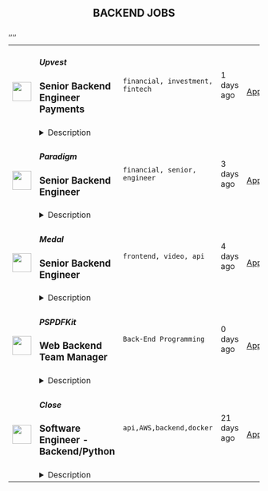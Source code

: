 <div align="center"><h2>BACKEND JOBS</h2></div><table><tr>
                <td width="100" height="100" rowspan="2">
                    <img src="https://remoteok.com/assets/img/jobs/bd0101f1fb3c02a1ef68a9c5774ca0961663139723.jpg" width="38px" height="auto">
                </td>
                <td width="300">
                    <h5>Upvest</h5>
                    <h3>
					Senior Backend Engineer Payments				</h3>
                </td>
                <td width="300">
                    <code>financial, investment, fintech</code>
                </td>
                <td width="200">
                <text>1 days ago</text>
                </td>
                <td width="100" rowspan="2">
                <a href="https://remoteOK.com/jobs/117350" align="right" target="_blank">Apply</a>
                </td>
            </tr>
            <tr>
                <td colspan="3">
                <details><summary>Description</summary>
                <p>Weâre looking for fintech enthusiasts to join us in creating the financial infrastructure of tomorrow. Weâre building the first European Investment API to enable any financial institution to offer a broad range of investment products in their apps. Our view is backed by Europe's largest tech VCs (Earlybird, Notion Capital, Partech, HV Capital, ABN AMRO Ventures) by renowned fintech entrepreneurs (including <a target="_blank" href="https://www.linkedin.com/in/ACoAAA5D6LAB1cJ1GBRZ8whwsc6ZI78kDf1Ulx0" rel="noopener noreferrer nofollow">Maximilian Tayenthal</a>, founder of N26, and <a target="_blank" href="https://www.linkedin.com/in/ACoAAAAAH8AB8C9RXofd6q-Ux6PSMs23ahwpU8U" rel="noopener noreferrer nofollow">Felix Haas</a>, founder of IDnow) and Bessemer Venture Partners in the USA.<br></p><p>Weâre based in Berlin but would consider <strong>hiring</strong> <strong>remotely</strong> for this role. If you do want to move to Berlin though, weâre happy to support your relocation.</p><p>At Upvest, our vision is <strong>to make investing as easy as spending money</strong>. By enabling any business to offer investment opportunities, our goal is to empower anyone to invest. Today, we count 100+ talented people from 20 different countries<br></p>  <p><span style="font-family:-apple-system , BlinkMacSystemFont ,;"></span><strong><br>Your mission:</strong></p><p>We are seeking a full-time backend engineer to join the Payments team in the Core Banking tribe and help to build stable and effective integrations with various payment providers, at the same time with a strong user-<br>experience focus.<br><br></p><p><strong>Team's mission</strong><span style="font-family:-apple-system , BlinkMacSystemFont ,;"></span><strong>Â Payments team's mission:</strong></p>  <p>The Payments team in Core Banking is responsible for the integrations with various Payin and Payout providers, designing a logical and error-proof interface for the end customers and an effective processing flow for the internal operational teams.</p><p>The Core Banking team is keeping control that the Runtime processes remain logical and consistent by tracking the results of the order processing in the Position, Reconciliation, and Booking domains. The products delivered by this team are the ones letting us sleep at night, knowing the platform is functioning correctly on a big scale of things. <br></p><p><strong>This role will give you the opportunity to:</strong></p><ul><li>Design and build fault-tolerant, horizontally scalable systems. Using Microservice architecture powered by Docker, Kubernetes, Linkerd service mesh, and Kong as a Gateway</li><li>Build event-driven applications using Kafka</li><li>Work on different aspects of our API-product portfolio as part of the development team</li><li>Develop data processing and storing mechanisms</li><li>Work on improving the reliability of our API tools, as well as developing innovative tools</li><li>Work with an agile methodology with flexible processes, that focus on helping the engineering teams be more effective in their work</li><li>Work with the cutting edge technologies (Go is the primary language) without legacy codebase</li></ul><p><br></p><ul></ul><p><strong>Job requirements:</strong></p><ul><li>Prior experience with distributed systems</li><li>Willingness to make Go your day-to-day language (production experience is not strictly required)</li><li>Fluency with SQL databases such as PostgreSQL, transaction isolation, performance optimization</li><li>Experience with event-driven architecture and concurrent algorithms</li><li>Be proactive in learning new stacks and have a high sense of taking ownership</li><li>Excited to work in a dynamic startup environment</li></ul><p><br></p><ul></ul><p><strong>Why Upvest?</strong></p><ul><li>We're working on solving a hard problem: fixing the European securities financial infrastructure that empowers more people to be able to invest. You have the opportunity to contribute to this change.</li><li>We invest in you. From access to a personal coach, development budget and plenty of opportunities to grow in your role.</li><li>We take hiring seriously with a strong focus on keeping a high bar when interviewing (equally important is that we hire decent people, who are passionate about their craft and helping us achieve our shared mission).</li><li>While we're not quite fully-remote, we are committed to being a flexible employer, as we understand you don't have to be in the office to do your best work.</li><li>We live a culture of empowerment, trust (that we hire the best people and get out of their way) and openness (there's a greater advantage in sharing information than keeping it to ourselves).</li></ul><p><strong>Our values:</strong><br></p><ul><li><strong>Learn and grow. </strong>We aim high to shape our future. We give and request honest feedback knowing that we develop together. Progression over Perfection.</li><li><strong>Team first. </strong>We make it easy for others. We value our differences and are open to others' opinions. We win and celebrate together! Team over Egos.</li><li><strong>Own the outcome. </strong>Whether we win or we lose, we stand together. We are proactive and get the job done. Outcome over Process.</li><li><strong>Tell the story. </strong>We always start with the <em>why</em>. We share knowledge to empower others. Transparency over Complexity.</li></ul>
                </details>
                </td>
            </tr>,<tr>
                <td width="100" height="100" rowspan="2">
                    <img src="https://remoteok.com/assets/img/jobs/afe1435b159b1caa71a5e4731d287ea11662966914.png" width="38px" height="auto">
                </td>
                <td width="300">
                    <h5>Paradigm</h5>
                    <h3>
					Senior Backend Engineer				</h3>
                </td>
                <td width="300">
                    <code>financial, senior, engineer</code>
                </td>
                <td width="200">
                <text>3 days ago</text>
                </td>
                <td width="100" rowspan="2">
                <a href="https://remoteOK.com/jobs/116209" align="right" target="_blank">Apply</a>
                </td>
            </tr>
            <tr>
                <td colspan="3">
                <details><summary>Description</summary>
                <div class="content-intro"><p><span style="font-weight:400;">At Paradigm, we are changing the future of finance! By joining us at this early stage, youâll be building cutting-edge, distributed financial service infrastructure that will reshape financial services across CeFi and DeFi markets. </span></p><p><strong>About Paradigm</strong></p><ul><li style="font-weight:400;"><span style="font-weight:400;">Paradigm is a zero-fee, institutional liquidity network for derivatives traders across CeFi and DeFi. </span></li><li style="font-weight:400;"><span style="font-weight:400;">We provide unified access to multi-asset, multi-protocol liquidity on demand without compromising on execution preferences, costs, and immediacy. </span></li><li style="font-weight:400;"><span style="font-weight:400;">Weâve built the largest network of institutional counterparties in crypto, with over 600 institutional clients trading over $10 B per month.</span></li><li style="font-weight:400;"><span style="font-weight:400;">We are a diverse, global team led by our </span><a href="https://www.paradigm.co/company#principles" rel="noopener noreferrer nofollow"><span style="font-weight:400;">organizational principles</span></a><span style="font-weight:400;"> and united by our mission to bring on-demand liquidity for traders, anytime and anywhere, without compromises. We also strive to ship faster than anyone else in the industry!</span></li><li style="font-weight:400;"><span style="font-weight:400;">We are backed by the best traders and investors in the space, including Jump Capital, Alameda Ventures/FTX, Dragonfly Capital, Digital Currency Group, Genesis Trading, QCP Capital, Optiver US, IMC, GSR Markets, Akuna Capital, Fidelity Digital Assets CMT Digital, Goldentree Asset Management, Amber Group, OK Group, Bybit Fintech, and CoinShares.</span></li></ul></div><div> </div><div> </div><div><strong>The role</strong></div><div> </div><div>As a core member of our backend team, you will build and maintain major features, through inception, design, implementation and launch, working closely with product and engineering disciplines across the company. You will spend the majority of your time on cross-functional self-contained feature teams focused on delivering value to the customer, while other projects will be more internally focused on integrations, scalability, and performance.</div><div> </div><div><strong>Responsibilities </strong></div><div><ul><li>Design, build and maintain scalable, secure web services and distributed systems</li><li>Design and develop robust solutions for trade negotiation and execution, real-time market data, chat messaging, authentication, and security</li><li>Help maintain existing codebase, infrastructure, test coverage, and documentation</li><li>Communicate requirements effectively within and across teams</li></ul><p><strong>Requirements </strong></p><ul><li>7+ years of backend engineering experience, ideally building products from ideation to launch with a strong engineering team</li><li>Experience monitoring and scaling microservice-oriented systems</li><li>Familiarity with websocket architecture and implementation</li><li>Team-building and technical leadership experience</li><li>B.S. in Computer Science or a related field (M.S. a plus)</li></ul><p><strong>Nice to have </strong></p><ul><li>Working knowledge of Python/Django, Go, Rust</li><li>Experience working with cloud-native AWS infrastructure and/or Kubernetes</li></ul></div><div class="content-conclusion"><div><p><strong>Our Benefits and Perks</strong></p><ul><li style="font-weight:400;"><span style="font-weight:400;">Competitive pay and transparent pay bands</span></li><li style="font-weight:400;"><span style="font-weight:400;">Flexible work environment</span></li><ul><li style="font-weight:400;"><span style="font-weight:400;">Unlimited vacation with a minimum required PTO of 10 days annually.</span></li><li style="font-weight:400;"><span style="font-weight:400;">Celebrate your national holidays, </span><span style="text-decoration:underline;"><span style="font-weight:400;">in addition</span></span><span style="font-weight:400;"> to floating holidays, to honor what matters to you, not HQ.</span></li></ul><li style="font-weight:400;"><span style="font-weight:400;">Full benefits (</span><span style="font-weight:400;">vary by location)</span></li><ul><li style="font-weight:400;"><span style="font-weight:400;">Medical, dental, vision</span></li><li style="font-weight:400;"><span style="font-weight:400;">Health Flexible Savings Account (FSA)</span></li><li style="font-weight:400;"><span style="font-weight:400;">Long Term Disability and Life Insurance</span></li><li style="font-weight:400;"><span style="font-weight:400;">Retirement savings (i.e. Traditional and Roth 401(k))</span></li><li style="font-weight:400;"><span style="font-weight:400;">Paid Parental Leave</span></li></ul><li style="font-weight:400;"><span style="font-weight:400;">Generous technology and learning allowances</span></li><ul><li style="font-weight:400;"><span style="font-weight:400;">$5000 first-year budget to spend on your computer, peripherals, office essentials...whatever makes you most efficient and comfortable. You'll receive a $2000 refresh each anniversary.</span></li><li style="font-weight:400;"><span style="font-weight:400;">$1000 budget to spend on learning and development materials, courses or conferences.</span></li></ul></ul><br><p><em><span style="font-weight:400;">Paradigm US is an equal opportunity employer.</span></em></p></div><div> </div><div>#LI-Remote</div></div>
                </details>
                </td>
            </tr>,<tr>
                <td width="100" height="100" rowspan="2">
                    <img src="https://remoteok.com/assets/img/jobs/bbb3387c55d23977297ed6b23257e5b11662820806.png" width="38px" height="auto">
                </td>
                <td width="300">
                    <h5>Medal</h5>
                    <h3>
					Senior Backend Engineer				</h3>
                </td>
                <td width="300">
                    <code>frontend, video, api</code>
                </td>
                <td width="200">
                <text>4 days ago</text>
                </td>
                <td width="100" rowspan="2">
                <a href="https://remoteOK.com/jobs/114951" align="right" target="_blank">Apply</a>
                </td>
            </tr>
            <tr>
                <td colspan="3">
                <details><summary>Description</summary>
                Medal.tvÂ is one of the fastest-growing consumer applications in gaming! Our users capture and share millions of videos every day. Our mission is to connect people by creating memories while they are physically apart!We're a productive team shipping code to production 20-30 times a week, working on the platform powering all the other teams at Medal. We have a fast feedback loop where code generally hits live users within minutes of a merge. As part of the team, you'll be working with product and frontend teams to ship new features and improvements across all of our features, which includes everything from video processing to social integrations and everything in between, but primarily the API used by the other teams.You'll be part of an experienced engineering team and your work will be used by millions of gamers around the world. You will be working on helping us scale the platform to 100 million users by building features that our creators love.We're a 40+ engineering team spread across US and EU time zones, where everyone works autonomously with the expectation that you can be available for team syncs in the same core hours (9:00 am and 12:00 pm PST).Â We hope to hear from you! When you apply, include some examples of systems you've worked on and a description of your professional experience. If you've done any open source work you can include your GitHub profile, but this is not expected.Benefitsð°Â  Competitive compensation: Our compensation formula adjusts to your cost of living and experience. For this role, the range is $110k â $170k per year.ð¦Â  Competitive stock options: Joining the Medal journey means you can take part of the company upsideð»Â  Technology: Get hooked up with a laptop to do your best work.ðï¸Â  Fully remote work environmentðââï¸Â  Unlimited vacations (4+ weeks standard)ð¤Â  $1k Home office budgetâï¸Â  Team gatherings once we can travel againð¼Â  Paid parental leave: 20 weeks for primary caregiver and 12 weeks for secondaryð¥Â  Full Medical for employee and two dependents (US employees only)ð¥Â  Full Dental and Vision for employee and all dependents (US employees only)ðµÂ  401K (US employees only)ðÂ  All the fun and frolics that come with working for a gaming companyIf you made it all the way here, include âggâ in your note and we will give you a virtual high-five when we talk!
                </details>
                </td>
            </tr>,<tr>
                <td width="100" height="100" rowspan="2">
                    <img src="https://wwr-pro.s3.amazonaws.com/logos/0081/6988/logo.gif" width="38px" height="auto">
                </td>
                <td width="300">
                    <h5>PSPDFKit</h5>
                    <h3> Web Backend Team Manager</h3>
                </td>
                <td width="300">
                    <code>Back-End Programming</code>
                </td>
                <td width="200">
                <text>0 days ago</text>
                </td>
                <td width="100" rowspan="2">
                <a href="https://weworkremotely.com/remote-jobs/pspdfkit-web-backend-team-manager" align="right" target="_blank">Apply</a>
                </td>
            </tr>
            <tr>
                <td colspan="3">
                <details><summary>Description</summary>
                <img src="https://we-work-remotely.imgix.net/logos/0081/6988/logo.gif?ixlib=rails-4.0.0&w=50&h=50&dpr=2&fit=fill&auto=compress" />

<p>
  <strong>Headquarters:</strong> Vienna, Austria
    <br /><strong>URL:</strong> <a href="https://pspdfkit.com">https://pspdfkit.com</a>
</p>

<div><strong>About Us...</strong></div><div><br></div><div>PSPDFKit is the leading document processing and manipulation platform for developers and enterprise businesses. Our customers use our offering for creating, editing, signing, and collaborating on documents in their applications across mobile, Web, and all major platforms. Nearly a billion end-users in over 150 different countries rely on PSPDFKit every day including industry leaders like Dropbox, DocuSign, SAP, IBM, Volkswagen, Fabasoft, Wolters Kluwer Deutschland, and the European Patent Office.</div><div><br></div><div>In 2021, PSPDFKit announced its first strategic growth investment led by Insight Partners, a New York-based global venture capital and private equity firm focused on growth-stage software and technology companies. Insight’s investment, which totals more than $115 million, is being used to accelerate product growth, sales &amp; marketing efforts, and fund strategic acquisitions, further expanding the capabilities of PSPDFKit’s highly adopted document processing platform.</div><div><br></div><div><strong>The Server and Services team is responsible for building and maintaining a few server-side products (both SaaS and on-premise) written primarily in the Elixir programming language.</strong></div><div><br></div><div><strong>What you will do...</strong></div><ul>
<li>As a Web Backend Team Manager your objective is to make sure that the Server and Services Team keep fulfilling its company mission with excellent performance.</li>
<li>You will work directly with team members to define team objectives, workflows, and projects.</li>
<li>Maintain regular 1-on-1s and quarterly reviews with team members to define personal objectives, work on individual performance goals, and match company objectives with personal ambition.</li>
<li>Supervise team projects to make sure their execution remains in line with company objectives.</li>
<li>Delegate and assign team tasks that leverage individual strengths or aspirations.</li>
<li>Plan hiring in order to anticipate potential scaling issues.</li>
<li>Maintain shared knowledge in the team, and structure necessary training.</li>
</ul><div><strong>About You...</strong></div><ul>
<li>3 or more years of experience working on backend services and cloud technologies.</li>
<li>3 or more years of experience managing a team of developers.</li>
<li>Experience in leading projects that require coordination of multiple teams.</li>
<li>Experience coaching and training more junior team members.</li>
<li>Ability to effectively provide/receive feedback - both positive and negative.</li>
</ul><div><br></div><div><strong>We Value...</strong></div><div><br></div><div>Continuous Improvement — We are continually growing and adapting, both as a company and as individuals; we believe the best is yet to come. We aim to learn from our mistakes, streamline our work, and remain accountable to each other.</div><div><br></div><div>Feedback — We value honest feedback, open collaboration, and relying on one another to continuously improve. We’re committed to listening to new ideas, being open to failure, and allowing ourselves to change our minds.</div><div><br></div><div>Transparency — We default to transparency in communication. We believe the ego doesn’t belong in the workplace, and that being open and honest in our communication builds and solidifies trust. We don’t shy away from the hard questions, and we welcome the opportunity to be candid.</div><div><br></div><div>People — We believe it’s always about people: our people and our customers. We care about each other, we trust one another, and we’re excellent to each other. We’re committed to going out of our way to help our colleagues become the best version of themselves — personally and professionally.</div><div><br></div><div>Creativity — We understand the world is constantly changing, so we’re on a mission to explore, experiment, and readily embrace the latest technologies. We support each other in our curiosity and creativity, because we know it unlocks empathy and enables new ways of thinking.</div><div><br></div><div>Character. — We care about quality and we aim to get things done the right way. We believe it’s our responsibility to make the world a better place, and our commitment to helping the environment means reducing waste and coming up with creative solutions for replacing paper processes.</div><div><br></div><div>PSPDFKit is an equal opportunity employer with people from many different cultures and countries. We celebrate diversity and are committed to building a team that represents a variety of backgrounds, skill sets, perspectives, as well as providing our employees with a work environment free of harassment.</div><div><br></div><div>We do not discriminate on the basis of race, color, religion, age, marital status, national origin, ancestry, physical or mental disability, medical​​​ condition, sexual orientation, gender identity or ​expression, or any other non-merit factor. We’d especially love to receive applications from individuals who are underrepresented in the tech industry.</div>

<p><strong>To apply:</strong> <a href="https://weworkremotely.com/remote-jobs/pspdfkit-web-backend-team-manager">https://weworkremotely.com/remote-jobs/pspdfkit-web-backend-team-manager</a></p>

                </details>
                </td>
            </tr>,<tr>
                <td width="100" height="100" rowspan="2">
                    <img src="https://remotive.com/job/1368348/logo" width="38px" height="auto">
                </td>
                <td width="300">
                    <h5>Close</h5>
                    <h3>Backend Engineering Manager</h3>
                </td>
                <td width="300">
                    <code>AWS,backend,business intelligence,docker</code>
                </td>
                <td width="200">
                <text>21 days ago</text>
                </td>
                <td width="100" rowspan="2">
                <a href="https://remotive.com/remote-jobs/software-dev/backend-engineering-manager-1368348" align="right" target="_blank">Apply</a>
                </td>
            </tr>
            <tr>
                <td colspan="3">
                <details><summary>Description</summary>
                <p style="margin: 0px; padding: 0px; color: #555659; white-space: pre-wrap;"><span style="font-weight: bold; -webkit-font-smoothing: subpixel-antialiased; background-color: inherit;">ABOUT US</span></p>
<p style="margin: 0px; padding: 0px; color: #555659; white-space: pre-wrap;">At <a class="postings-link" href="https://close.com/" rel="nofollow" style="color: #969799; text-decoration: underline;"><u style="background-color: inherit;">Close</u></a>, we're building the sales communication platform of the future. With our roots as the very first sales CRM to include built-in calling, we're leading the industry toward eliminating manual processes and helping companies to close more deals (faster). Since our founding in 2013, we've grown to become a profitable, 100% globally distributed team of 50+ high-performing, happy people that are dedicated to building a product our customers love.</p>
<p> </p>
<p style="margin: 0px; padding: 0px; color: #555659; white-space: pre-wrap;">Our backend <a class="postings-link" href="https://stackshare.io/close-crm/close" rel="nofollow" style="color: #969799; text-decoration: underline;"><u style="background-color: inherit;">tech stack</u></a> currently consists primarily of Python Flask web apps with our <a class="postings-link" href="https://github.com/closeio/tasktiger" rel="nofollow" style="color: #969799; text-decoration: underline;"><u style="background-color: inherit;">TaskTiger</u></a> scheduler handling many of the backend asynchronous task processing chores. Our data stores include MongoDB, PostgreSQL, Elasticsearch, and Redis. The underlying infrastructure runs on AWS using a combination of managed services like EKS, MSK, RDS and ElasticCache and non-managed services running on EC2 instances. All of our compute runs through CI/CD pipelines that build Docker images, run automated tests and deploy to our Kubernetes clusters. Our backend primarily serves a well-documented <a class="postings-link" href="https://developer.close.com/" rel="nofollow" style="color: #969799; text-decoration: underline;"><u style="background-color: inherit;">public API</u></a> that our front-end JavaScript app consumes. Our infrastructure is heavily automated using AWS tools, Terraform, and Ansible.</p>
<p> </p>
<p style="margin: 0px; padding: 0px; color: #555659; white-space: pre-wrap;">We ❤️ open sourcing our code and ideas on <a class="postings-link" href="https://github.com/closeio" rel="nofollow" style="color: #969799; text-decoration: underline;">our GitHub</a> and on <a class="postings-link" href="https://making.close.com/" rel="nofollow" style="color: #969799; text-decoration: underline;">The Making of Close</a>, our behind-the-scenes Product &amp; Engineering blog. Check out our projects like <a class="postings-link" href="https://github.com/closeio/socketshark" rel="nofollow" style="color: #969799; text-decoration: underline;"><u style="background-color: inherit;">SocketShark</u></a>, <a class="postings-link" href="https://github.com/closeio/tasktiger" rel="nofollow" style="color: #969799; text-decoration: underline;"><u style="background-color: inherit;">TaskTiger</u></a>, <a class="postings-link" href="https://github.com/closeio/limitlion" rel="nofollow" style="color: #969799; text-decoration: underline;"><u style="background-color: inherit;">LimitLion</u></a> and <a class="postings-link" href="https://github.com/closeio/ciso8601" rel="nofollow" style="color: #969799; text-decoration: underline;"><u style="background-color: inherit;">ciso8601</u></a>.</p>
<p> </p>
<p style="margin: 0px; padding: 0px; color: #555659; white-space: pre-wrap;"><span style="font-weight: bold; -webkit-font-smoothing: subpixel-antialiased; background-color: inherit;">ABOUT YOU</span></p>
<p style="margin: 0px; padding: 0px; color: #555659; white-space: pre-wrap;">We're looking for a full-time Engineering Manager to join our core Product &amp; Engineering Team who has significant experience building, managing, and monitoring backend services at scale. You should be comfortable working in a fast-paced environment with a medium-sized, talented team where you're supported in your efforts to grow professionally. You are able to manage your time well, communicate effectively, and collaborate in a fully distributed team.</p>
<p> </p>
<p style="margin: 0px; padding: 0px; color: #555659; white-space: pre-wrap;">Reporting to the Director of Backend Engineering, you will lead a small team of Python engineers, helping them solve technical challenges, project planning and providing other support as needed to help them build our backend services. Your team will split its time working on a combination of (a) general backend projects to improve our product, and (b) specific focus areas assigned to your team.</p>
<p> </p>
<p style="margin: 0px; padding: 0px;"><span style="color: #555659;"><span style="white-space: pre-wrap;"><strong>Areas of focus...</strong></span></span></p>
<ul style="margin-left: 2em; padding-left: 0px; color: #555659; white-space: pre-wrap;">
<li style="margin: 0px; padding: 0px;">Data storage systems including traditional SQL and NoSQL databases as well as advanced indexing/searching technologies (Mongo, PostgreSQL, Elasticsearch)</li>
<li style="margin: 0px; padding: 0px;">Reporting and Business Intelligence systems (custom implementations using Elasticsearch plugins, SQL window functions and other analytical techniques)</li>
<li style="margin: 0px; padding: 0px;">Messaging and queuing systems (Kafka, Redis, PostgreSQL)</li>
<li style="margin: 0px; padding: 0px;">Batch/Async job processing frameworks (<a class="postings-link" href="https://github.com/closeio/tasktiger" rel="nofollow" style="color: #969799; text-decoration: underline;">TaskTiger</a>)</li>
</ul>
<p><span style="color: #555659;"><span style="white-space: pre-wrap;"> </span></span></p>
<p><span style="color: #555659;"><span style="white-space: pre-wrap;"><strong>Key responsibilities:</strong></span><br></span></p>
<ul style="margin-left: 2em; padding-left: 0px; color: #555659; white-space: pre-wrap;">
<li style="margin: 0px; padding: 0px;">Manage and grow a team of 4-8 mostly senior Python software engineers, support them through 1:1s and continuous feedback, and support their career growth.</li>
<li style="margin: 0px; padding: 0px;">Help manage our software development cycles by supporting prioritizing, speccing, and building features (our process is loosely based on <a class="postings-link" href="https://basecamp.com/shapeup" rel="nofollow" style="color: #969799; text-decoration: underline;">Shape Up</a>). </li>
<li style="margin: 0px; padding: 0px;">Work with other Close teams to communicate changes, gather requirements, and maintain open communication across our organization.</li>
<li style="margin: 0px; padding: 0px;">Develop a roadmap for their team’s focus areas and set goals to work towards that plan.</li>
<li style="margin: 0px; padding: 0px;">Help tune our engineering processes to allow us to scale and continue shipping high quality software.</li>
<li style="margin: 0px; padding: 0px;">Promote delegating responsibilities across their team and sharing knowledge whenever possible (check out our <a class="postings-link" href="https://making.close.com/" rel="nofollow" style="color: #969799; text-decoration: underline;">engineering blog</a> for examples of sharing).</li>
<li style="margin: 0px; padding: 0px;">Help maintain our public and private <a class="postings-link" href="https://github.com/closeio" rel="nofollow" style="color: #969799; text-decoration: underline;">GitHub repos</a> by managing issues and projects to categorize, prioritize, and plan future work.</li>
<li style="margin: 0px; padding: 0px;">This position is primarily a management role but the candidate should be comfortable with coding efforts like PR reviews, bug fixes, and other coding activities outside of critical path development efforts.</li>
</ul>
<p><span style="color: #555659;"><span style="white-space: pre-wrap;"> </span></span></p>
<p><span style="color: #555659;"><span style="white-space: pre-wrap;"><strong> You should...</strong></span><br></span></p>
<ul style="margin-left: 2em; padding-left: 0px; color: #555659; white-space: pre-wrap;">
<li style="margin: 0px; padding: 0px;">Have 2+ years leading a software engineering team.</li>
<li style="margin: 0px; padding: 0px;">Have 4+ years of senior software engineering experience (Senior experience in other languages is acceptable but working knowledge of Python is required).</li>
<li style="margin: 0px; padding: 0px;">Have a strong interest and ideally significant experience in backend technologies like databases, async job processing, messaging systems, indexing/search systems, web frameworks, etc. </li>
<li style="margin: 0px; padding: 0px;">Be detail-oriented, organized, and great at oral/written communication.</li>
<li style="margin: 0px; padding: 0px;">Be self-motivated and comfortable with responsibility.</li>
<li style="margin: 0px; padding: 0px;">Be growth minded and want to help improve our processes, scale teams, and take other actions that significantly improve our productivity and quality.</li>
<li style="margin: 0px; padding: 0px;">Be located in the Americas or in a European/African time zone. We have regular Zoom meetings with team members throughout these time zones.</li>
</ul>
<p><span style="color: #555659;"><span style="white-space: pre-wrap;"> </span></span></p>
<p><span style="color: #555659;"><span style="white-space: pre-wrap;"><strong>Why Close? </strong></span><br></span></p>
<ul style="margin-left: 2em; padding-left: 0px; color: #555659; white-space: pre-wrap;">
<li style="margin: 0px; padding: 0px;"><a class="postings-link" href="https://www.youtube.com/watch?v=ZbyGnLhtj0o&amp;feature=youtu.be" rel="nofollow" style="color: #969799; text-decoration: underline;">Culture video</a> 💚</li>
<li style="margin: 0px; padding: 0px;">100% remote company <em>(we believe in trust and autonomy)</em></li>
<li style="margin: 0px; padding: 0px;">Choose between working 5 days/wk (standard full-time) or 4 days/wk @ 80% pay</li>
<li style="margin: 0px; padding: 0px;"><a class="postings-link" href="https://www.youtube.com/watch?v=gKjyXMz-q-Q&amp;feature=youtu.be" rel="nofollow" style="color: #969799; text-decoration: underline;">Annual team retreats</a> ✈️</li>
<li style="margin: 0px; padding: 0px;">Quarterly virtual summits</li>
<li style="margin: 0px; padding: 0px;">5 weeks PTO + Winter Holiday Break</li>
<li style="margin: 0px; padding: 0px;">2 additional PTO days every year with the company</li>
<li style="margin: 0px; padding: 0px;">1 month paid sabbatical every 5 years</li>
<li style="margin: 0px; padding: 0px;">Co-working stipend</li>
<li style="margin: 0px; padding: 0px;">Paid parental leave</li>
<li style="margin: 0px; padding: 0px;">Medical, Dental, Vision with HSA option (US residents)</li>
<li style="margin: 0px; padding: 0px;">401k matching at 6% (US residents)</li>
<li style="margin: 0px; padding: 0px;">Dependent care FSA (US residents)</li>
<li style="margin: 0px; padding: 0px;">Contributor to <a class="postings-link" href="https://stripe.com/climate" rel="nofollow" style="color: #969799; text-decoration: underline;">Stripe's climate</a> initiative 🌍 ❤️ </li>
<li style="margin: 0px; padding: 0px;"><a class="postings-link" href="https://close.io/about/" rel="nofollow" style="color: #969799; text-decoration: underline;">Our story and team</a> 🚀</li>
</ul>
<p><span style="color: #555659;"><span style="white-space: pre-wrap;"> </span></span></p>
<p style="margin: 0px; padding: 0px; color: #555659; white-space: pre-wrap;">At Close, everyone has a voice. We encourage transparency and practice a mature approach to the work-place. In general, we don’t have strict policies, we have guidelines. Work/life harmony is an important part of our business - we believe you bring your best to work when you practice self-care (whatever that looks like for you).  </p>
<p> </p>
<p style="margin: 0px; padding: 0px; color: #555659; white-space: pre-wrap;">We come from 16 countries located in 5 of the 7 continents -- looking at you Antarctica and Australia ;-) ….. We’re a collection of talented humans rich in diverse backgrounds, lifestyles, and cultures. Every year we meet up somewhere around the world to spend time with one another. These gatherings are an opportunity to strengthen the social fiber of our global community.</p>
<p> </p>
<p style="margin: 0px; padding: 0px; color: #555659; white-space: pre-wrap;">Our team is growing in more ways than one - we’ve recently launched 17 babies (and counting!). Unanimously, our favorite and most impactful value is “Build a house you want to live in.” We strive to make decisions that are authentic for our people and help our customers become more successful.</p>
<p> </p>
<p style="margin: 0px; padding: 0px; color: #555659; white-space: pre-wrap;"><em>Our application process was designed to promote equitable and unbiased hiring practices. We ask a small series of questions that are similar to what would be asked in the first interview. This helps us learn more about you right from the start so please be sure to answer each question thoughtfully. All applications are reviewed internally by one of our team members; a qualified application undergoes a second review by the hiring manager to determine whether a call is scheduled. Regardless of fit, you will hear back from us letting you know if we'll be moving forward.</em></p>
<img src="https://remotive.com/job/track/1368348/blank.gif?source=public_api" alt=""/>
                </details>
                </td>
            </tr>,<tr>
                <td width="100" height="100" rowspan="2">
                    <img src="https://remotive.com/job/1368332/logo" width="38px" height="auto">
                </td>
                <td width="300">
                    <h5>Close</h5>
                    <h3>Software Engineer - Backend/Python</h3>
                </td>
                <td width="300">
                    <code>api,AWS,backend,docker</code>
                </td>
                <td width="200">
                <text>21 days ago</text>
                </td>
                <td width="100" rowspan="2">
                <a href="https://remotive.com/remote-jobs/software-dev/software-engineer-backend-python-1368332" align="right" target="_blank">Apply</a>
                </td>
            </tr>
            <tr>
                <td colspan="3">
                <details><summary>Description</summary>
                <p><strong> About Us </strong></p>
<p>At <a href="https://close.com/" rel="nofollow">Close</a>, we're building the sales communication platform of the future. With our roots as the very first sales CRM to include built-in calling, we're leading the industry toward eliminating manual processes and helping companies to close more deals(faster). Since our founding in 2013, we've grown to become a profitable, 100% globally distributed team of 50+ high-performing, happy people that are dedicated to building a product our customers love. </p>
<p> </p>
<p> Our backend <a href="https://stackshare.io/close-crm/close" rel="nofollow">tech stack</a> currently consists of Python Flask web apps with our <a href="https://github.com/closeio/tasktiger" rel="nofollow">TaskTiger</a> scheduler handling many of the backend asynchronous task processing chores. Our data stores include MongoDB, Postgres, Elasticsearch, and Redis. The underlying infrastructure runs on AWS using a combination of managed services like RDS and ElasticCache and non-managed services running on EC2 instances. All of our compute runs through CI/CD pipelines that build Docker images, run automated tests and deploy to our Kubernetes clusters. Our backend primarily serves a well-documented <a href="https://developer.close.com/" rel="nofollow">public API</a> that our front-end JavaScript app consumes. Our infrastructure is heavily automated using AWS tools, Terraform, and Ansible. </p>
<p> </p>
<p> We open sourcing our code and ideas on <a href="https://github.com/closeio" rel="nofollow">our GitHub</a> and on <a href="https://making.close.com" rel="nofollow">The Making of Close</a>, our behind-the-scenes Product &amp; Engineering blog.Check out our projects like <a href="https://github.com/closeio/socketshark" rel="nofollow">SocketShark</a>, <a href="https://github.com/closeio/tasktiger" rel="nofollow">TaskTiger</a>, <a href="https://github.com/closeio/limitlion" rel="nofollow">LimitLion</a> and <a href="https://github.com/closeio/ciso8601" rel="nofollow">ciso8601</a>. </p>
<p><br><br></p>
<p><strong>About You </strong></p>
<p>We're looking for an experienced full-time (or part-time) Software Engineer to join our engineering team. Someone who has a solid understanding of web technologies and wants to help design, implement, launch, and scale major systems and user-facing features. </p>
<p> </p>
<p>You should have senior level experience (~5 years) building modern back-end systems, with at least 3 years of that experience using Python. </p>
<p> </p>
<p>You have hands on production experience woking with MongoDB, PostgreSQL, Elasticsearch, or similar data stores. You have significant experience designing, scaling, debugging, and optimizing systems to make them fast and reliable. You have experience participating in code reviews and providing overall code quality suggestions to help maintain the structure and quality of the codebase. You care about the craftsmanship of the code and systems you produce. </p>
<p> </p>
<p>You’re comfortable working in a fast-paced environment with a small and talented team where you're supported in your efforts to grow professionally. You are able to manage your time well, communicate effectively and collaborate in a fully distributed team. </p>
<p> </p>
<p>You are located in an American or European time zone. </p>
<p><br><br></p>
<p><strong>Bonus points if you have...</strong></p>
<ul style="margin-left: 2em; padding-left: 0px; color: #555659; white-space: pre-wrap;">
<li style="margin: 0px; padding: 0px;">Contributed open source code related to our tech stack</li>
<li style="margin: 0px; padding: 0px;">Led small project teams building and launching features</li>
<li style="margin: 0px; padding: 0px;">Built B2B SaaS products</li>
<li style="margin: 0px; padding: 0px;">Experience with sales or sales tools</li>
</ul>
<p> </p>
<p><span style="color: #555659;"><strong><span style="white-space: pre-wrap;">Come help us with projects like...</span><br></strong></span></p>
<ul style="margin-left: 2em; padding-left: 0px; color: #555659; white-space: pre-wrap;">
<li style="margin: 0px; padding: 0px;">Conceiving, designing, building, and launching new user-facing features</li>
<li style="margin: 0px; padding: 0px;">Improving the performance and scalability of our GraphQL and <a class="postings-link" href="https://developer.close.com/" rel="nofollow" style="color: #969799; text-decoration: underline;">REST</a> API.</li>
<li style="margin: 0px; padding: 0px;">Improving how we <a class="postings-link" href="https://close.com/emailing/" rel="nofollow" style="color: #969799; text-decoration: underline;">sync</a> millions of sales emails and calendar events each month</li>
<li style="margin: 0px; padding: 0px;">Working with Twilio's API, WebSockets, and WebRTC to improve our <a class="postings-link" href="https://close.com/calling/" rel="nofollow" style="color: #969799; text-decoration: underline;">calling features</a></li>
<li style="margin: 0px; padding: 0px;">Building user-facing analytics features that provide actionable insights based on sales activity data</li>
<li style="margin: 0px; padding: 0px;">Improving our Elasticsearch-backed powerful <a class="postings-link" href="https://close.com/search/" rel="nofollow" style="color: #969799; text-decoration: underline;">search features</a></li>
<li style="margin: 0px; padding: 0px;">Improving our internal messaging infrastructure using streaming technologies like Kafka and Redis </li>
<li style="margin: 0px; padding: 0px;">Building new and enhancing existing integrations with other SaaS platforms like Google’s G Suite, Zapier, and Web Conferencing providers</li>
</ul>
<p> </p>
<p><span style="color: #555659;"><span style="white-space: pre-wrap;"><strong>Why work with us?</strong></span><br></span></p>
<ul style="margin-left: 2em; padding-left: 0px; color: #555659; white-space: pre-wrap;">
<li style="margin: 0px; padding: 0px;"><a class="postings-link" href="https://www.youtube.com/watch?v=ZbyGnLhtj0o&amp;feature=youtu.be" rel="nofollow" style="color: #969799; text-decoration: underline;">Culture video</a> 💚</li>
<li style="margin: 0px; padding: 0px;">100% remote company <em>(we believe in trust and autonomy)</em></li>
<li style="margin: 0px; padding: 0px;">Choose between working 5 days/wk (standard full-time) or 4 days/wk @ 80% pay</li>
<li style="margin: 0px; padding: 0px;"><a class="postings-link" href="https://www.youtube.com/watch?v=gKjyXMz-q-Q&amp;feature=youtu.be" rel="nofollow" style="color: #969799; text-decoration: underline;">Annual team retreats</a> ✈️</li>
<li style="margin: 0px; padding: 0px;">Quarterly virtual summits</li>
<li style="margin: 0px; padding: 0px;">5 weeks PTO + Winter Holiday Break</li>
<li style="margin: 0px; padding: 0px;">2 additional PTO days every year with the company</li>
<li style="margin: 0px; padding: 0px;">1 month paid sabbatical every 5 years</li>
<li style="margin: 0px; padding: 0px;">Co-working stipend</li>
<li style="margin: 0px; padding: 0px;">Paid parental leave</li>
<li style="margin: 0px; padding: 0px;">Medical, Dental, Vision with HSA option (US residents)</li>
<li style="margin: 0px; padding: 0px;">401k matching at 6% (US residents)</li>
<li style="margin: 0px; padding: 0px;">Dependent care FSA (US residents)</li>
<li style="margin: 0px; padding: 0px;">Contributor to <a class="postings-link" href="https://stripe.com/climate" rel="nofollow" style="color: #969799; text-decoration: underline;">Stripe's climate</a> initiative 🌍❤️ </li>
<li style="margin: 0px; padding: 0px;"><a class="postings-link" href="https://close.io/about/" rel="nofollow" style="color: #969799; text-decoration: underline;">Our story and team</a> 🚀</li>
</ul>
<p> </p>
<p>At Close, everyone has a voice. We encourage transparency and practice a mature approach to the work-place. In general, we don’t have strict policies, we have guidelines. Work/life harmony is an important part of our business - we believe you bring your best to work when you practice self-care (whatever that looks like for you).   </p>
<p> </p>
<p>We come from 16 countries located in 5 of the 7 continents -- looking at you Antarctica and Australia ;-) ….. We’re a collection of talented humans rich in diverse backgrounds, lifestyles, and cultures. Every year we meet up somewhere around the world to spend time with one another. These gatherings are an opportunity to strengthen the social fiber of our global community. </p>
<p> </p>
<p>Our team is growing in more ways than one - we’ve recently launched 17 babies (and counting!). Unanimously, our favorite and most impactful value is “Build a house you want to live in.” We strive to make decisions that are authentic for our people and help our customers become more successful. </p>
<p> </p>
<p><em>Our application process was designed to promote equitable and unbiased hiring practices. We ask a small series of questions that are similar to what would be asked in the first interview. This helps us learn more about you right from the start so please be sure to answer each question thoughtfully. Each application will receive two screens by two different reviewers. Regardless of fit, you will hear back from us letting you know if we'll be moving forward. </em></p>
<img src="https://remotive.com/job/track/1368332/blank.gif?source=public_api" alt=""/>
                </details>
                </td>
            </tr></table>